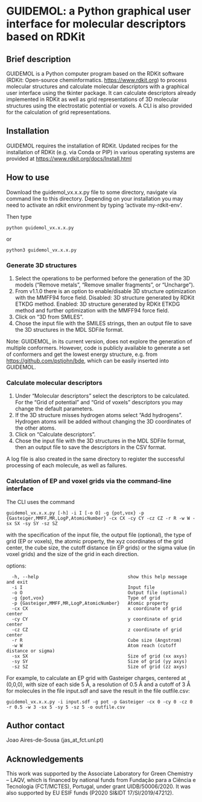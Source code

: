 # GUIDEMOL: a Python graphical user interface for molecular descriptors based on RDKit


## Brief description

GUIDEMOL is a Python computer program based on the RDKit software (RDKit: Open-source cheminformatics. https://www.rdkit.org) to process molecular structures and calculate molecular descriptors with a graphical user interface using the tkinter package. It can calculate descriptors already implemented in RDKit as well as grid representations of 3D molecular structures using the electrostatic potential or voxels. A CLI is also provided for the calculation of grid representations.


## Installation

GUIDEMOL requires the installation of RDKit. Updated recipes for the installation of RDKit (e.g. via Conda or PIP) in various operating systems are provided at https://www.rdkit.org/docs/Install.html


## How to use

Download the guidemol_vx.x.x.py file to some directory, navigate via command line to this directory.
Depending on your installation you may need to activate an rdkit environment by typing ‘activate my-rdkit-env’.

Then type

```
python guidemol_vx.x.x.py
```

or

```
python3 guidemol_vx.x.x.py
```

### Generate 3D structures

1. Select the operations to be performed before the generation of the 3D models (“Remove metals”, “Remove smaller fragments”, or  “Uncharge”).
2. From v1.1.0 there is an option to enable/disable 3D structure optimization with the MMFF94 force field. Disabled: 3D structure generated by RDKit ETKDG method. Enabled: 3D structure generated by RDKit ETKDG method and further optimization with the MMFF94 force field.
3. Click on “3D from SMILES”.
4. Chose the input file with the SMILES strings, then an output file to save the 3D structures in the MDL SDFile format.

Note: GUIDEMOL, in its current version, does not explore the generation of multiple conformers. However, code is publicly available to generate a set of conformers and get the lowest energy structure, e.g. from https://github.com/pstjohn/bde, which can be easily inserted into GUIDEMOL.

### Calculate molecular descriptors

1. Under “Molecular descriptors” select the descriptors to be calculated. For the “Grid of potential” and “Grid of voxels” descriptors you may change the default parameters.
2. If the 3D structure misses hydrogen atoms select “Add hydrogens”. Hydrogen atoms will be added without changing the 3D coordinates of the other atoms.
3. Click on “Calculate descriptors”.
4. Chose the input file with the 3D structures in the MDL SDFile format, then an output file to save the descriptors in the CSV format.

A log file is also created in the same directory to register the successful processing of each molecule, as well as failures.

### Calculation of EP and voxel grids via the command-line interface

The CLI uses the command

```
guidemol_vx.x.x.py [-h] -i I [-o O] -g {pot,vox} -p {Gasteiger,MMFF,MR,LogP,AtomicNumber} -cx CX -cy CY -cz CZ -r R -w W -sx SX -sy SY -sz SZ
```

with the specification of the input file, the output file (optional), the type of grid (EP or voxels), the atomic property, the xyz coordinates of the grid center, the cube size, the cutoff distance (in EP grids) or the sigma value (in voxel grids) and the size of the grid in each direction.

options:

```
  -h, --help                                 show this help message and exit
  -i I                                       Input file
  -o O                                       Output file (optional)
  -g {pot,vox}                               Type of grid
  -p {Gasteiger,MMFF,MR,LogP,AtomicNumber}   Atomic property
  -cx CX                                     x coordinate of grid center
  -cy CY                                     y coordinate of grid center
  -cz CZ                                     z coordinate of grid center
  -r R                                       Cube size (Angstrom)
  -w W                                       Atom reach (cutoff distance or sigma)
  -sx SX                                     Size of grid (xx axys)
  -sy SY                                     Size of grid (yy axys)
  -sz SZ                                     Size of grid (zz axys)
```

For example, to calculate an EP grid with Gasteiger charges, centered at (0,0,0), with size of each side 5 Å, a resolution of 0.5 Å and a cutoff of 3 Å for molecules in the file input.sdf and save the result in the file outfile.csv:

```
guidemol_vx.x.x.py -i input.sdf -g pot -p Gasteiger -cx 0 -cy 0 -cz 0 -r 0.5 -w 3 -sx 5 -sy 5 -sz 5 -o outfile.csv
```

## Author contact
Joao Aires-de-Sousa (jas_at_fct.unl.pt)


## Acknowledgements

This work was supported by the Associate Laboratory for Green Chemistry – LAQV, which is financed by national funds from Fundação para a Ciência e Tecnologia (FCT/MCTES), Portugal, under grant UIDB/50006/2020. It was also supported by EU ESIF funds (P2020 SI&IDT 17/SI/2019/47212).
